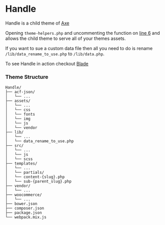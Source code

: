 # Handle

Handle is a child theme of [Axe](https://github.com/adampatterson/Axe)

Opening `theme-helpers.php` and uncommenting the function on [line 6](https://github.com/adampatterson/Handle/blob/master/lib/theme-helpers.php#L6) and allows the child theme to serve all of your themes assets.

If you want to sue a custom data file then all you need to do is rename `/lib/data_rename_to_use.php` to `/lib/data.php`. 

To see Handle in action checkout [Blade](https://github.com/adampatterson/Blade)

### Theme Structure

    Handle/
    ├── acf-json/
    │   └── ...
    ├── assets/
    │   └── ...
    │   └── css
    │   └── fonts
    │   └── img
    │   └── js
    │   └── vendor
    ├── lib/
    │   └── ...
    │   └── data_rename_to_use.php
    ├── src/
    │   └── ...
    │   └── js
    │   └── scss
    ├── templates/
    │   └── ...    
    │   └── partials/   
    │   └── content-{slug}.php
    │   └── sub-{parent_slug}.php
    ├── vendor/
    │   └── ...    
    ├── woocommerce/
    │   └── ...
    ├── bower.json
    ├── composer.json
    ├── package.json
    └── webpack.mix.js
